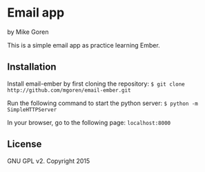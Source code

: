 Email app
=========

by Mike Goren

This is a simple email app as practice learning Ember.

Installation
------------

Install email-ember by first cloning the repository: 
`$ git clone http://github.com/mgoren/email-ember.git`

Run the following command to start the python server:
`$ python -m SimpleHTTPServer`

In your browser, go to the following page:
`localhost:8000`

License
-------

GNU GPL v2. Copyright 2015

